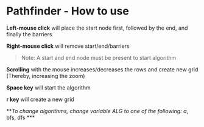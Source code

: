 # Pathfinder - How to use
  
**Left-mouse click** will place the start node first, followed by the end, and finally the barriers  

**Right-mouse click** will remove start/end/barriers  
> Note: A start and end node must be present to start algorithm   

**Scrolling** with the mouse increases/decreases the rows and create new grid (Thereby, increasing the zoom)  

**Space key** will start the algorithm  

**r key** will create a new grid  



***To change algorithms, change variable ALG to one of the following: a*, bfs, dfs ***

